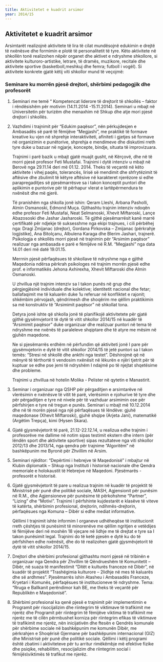 ```yaml
---
title: Aktivitetet e kuadrit arsimor
year: 2014/15
---
```


## Aktivitetet e kuadrit arsimor

Arsimtarët realizojnë aktivitete të lira të cilat mundësojnë edukimin e drejtë
të nxënësve dhe formimin e plotë të personalitetit të tyre. Këto aktivitete në
shkollën tonë realizohen nëpër organet dhe aktivet e ndryshme shkollore, si
aktivitete kulturoro-artistike, letrare, të dramës, muzikore, recitale dhe aktivitete
sportive (basketboll,meshkuj dhe femra; futboll i vogël). Si aktivitete konkrete gjatë këtij
viti shkollor mund të veçojmë:

### Seminare ku morrën pjesë drejtori, shërbimi pedagogjik dhe profesorët

1. Seminari me temë “ Kompetencat liderore të drejtorit të shkollës – faktor i
   rëndësishëm për motivim (14.11.2014 -15.11.2014). Seminari u mbajt në Universitetin
   për turizëm dhe menaxhim në Shkup dhe atje mori pjesë drejtori i shkollës.
1. Vazhdimi i trajnimit për “Edukim paqësor”, nën përkujdesjen e Ambasadës së
   parë të fëmijëve “Megjashi”, me praktikë të formave kreative ku vjen në shprehje
   interaktiviteti, afiniteti i gjetjes së formave në organizimin e punëtorive, shprehja e
   mendimeve dhe diskutimi rreth tyre duke u bazuar në ngjarje, koncepte, bindje, situata
   të improvizuara.

   Trajnimi i parë bazik u mbajt gjatë muajit gusht, në Kërçovë, dhe në të morri
   pjesë profesor Feti Mustafai. Trajnimi i dytë intenziv u mbajt në Berovë nga 29.11.14 deri më 01.12. 2014. Theks të veçantë në këto aktivitete i vihej paqës, tolerancës, lirisë
   së mendimit dhe shfrytëzimit të aftësive dhe zbulimit të këtyre aftësive në karakteret
   njerëzore si edhe parapregaditjes së pjesëmarrësve sa i takon konceptit puntori dhe
   aplikimin e puntorive për të përhapur vlerat e lartëpërmendura te nxënësit dhe më gjerë.

   Të pranishëm nga shkolla jonë ishin: Qeram Lleshi, Arbana Pasholli, Almin
   Osmanoski, Edmond Muça. Gjithashtu trajnim intenziv ndoqën edhe profesor Feti
   Mustafai, Neat Selmanoski, Xhevit Miftaroski, Lançe Abazososki dhe Jashar
   Jasharoski. Të gjithë pjesëmarrësit kanë marrë çertifikatë për ndjekje të suksesshme
   nga ekipi trajnues, i cili përbëhej nga: Dragi Zmijanac (drejtor), Gordana Pirkovska –
   Zmijanac (përkrahje logjistike), Ana Bitolçanu, Albulena Karaga dhe Blerim Jashari,
   trajnerë. Psikologja e shkollës morri pjesë në trajnimin për “Arsimim paqësor” realizuar
   nga ambasada e parë e fëmijëve në R.M. “Megjashi” nga data 14.01 deri më datë
   19.01.15.

   Merrnin pjesë përfaqësues të shkollave të ndryshme nga e gjithë Maqedonia
   ndërsa përkrah psikologes në trajnim morrën pjesë edhe prof. e informatikës Jehona
   Axhirexha, Xhevit Miftaroski dhe Almin Osmanoski.

   U zhvillua një trajnim intenziv sa I takon punës në grup dhe përgjegjësinë
   individuale dhe kolektive; identitetit nacional dhe fetar; ballafaqimit me të kaluarën duke
   1u referuar në konfliktet e rajonit; shkëmbim përvojash, qëndrimesh dhe shoqërim me
   qëllim praktikimin sa më konstruktiv të “Arsimimit paqësor” në shkollat tona.

   Detyra jonë ishte që shkolla jonë të planifikojë aktivitetete për gjatë gjithë
   gjysëmvjetorit të dytë të vitit shkollor 2014/15 në kuadër të “Arsimimit paqësor” duke
   organizuar dhe realizuar puntori në tema të ndryshme me nxënës të paraleleve
   shqiptare dhe të atyre me mësim në gjuhën maqedone.

   Ne si pjesëmarrës erdhëm në përfundim që aktiviteti jonë I pare për
   gjysëmvjetorin e dytë të vitit shkollor 2014/15 të jetë puntori sa I takon temës: “Stresi në
   shkollë dhe ankthi nga testet”. Dëshirojmë që në mënyrë të tërthortë ti vendosim
   nxënësit në lëkurën e njëri tjetrit për të kuptuar se edhe pse jemi të ndryshëm I ndajmë po të njejtat shqetësime dhe probleme.

   Trajnimi u zhvillua në hotelin Molika - Pelister në qytetin e Manastirit.

1. Seminar i organizuar nga QSHP për përgaditjen e arsimtarëve në vlerësimin e
   nxënësve të vitit të parë, vlerësimin e njohurive të tyre dhe për përgaditjen e tyre në
   nivele për të vazhduar arsimimin ose për përfshirjen e tyre në tregun e punës. Seminari
   u mbajt më 10.12.2014 dhe në të morën pjesë nga një përfaqësues të lëndëve: gjuhë
   maqedonase (Xhevit Miftaroski), gjuhë shqipe (Arjeta Jani), matematikë (Argëtim
   Trepça), kimi (Hysen Skara).
1. Gjatë gjysmëvjetorit të parë, 21.12-22.12.14, u realizua edhe trajnim i
   profesorëve me dallime në notim sipas testimit ekstern dhe intern (për lëndën sport dhe
   aktivitete sportive) sipas rezultateve nga viti shkollor 2012/13 dhe 2013/14, nga qendra
   për trajnime “Algoritëm” në bashkëpunim me Byronë për Zhvillim në Arsim.
1. Seminari njëditor: “Depërtimi i hebrejve të Maqedonisë” i mbajtur në Klubin
   diplomatik – Shkup nga Instituti i historisë nacionale dhe Qendra memoriale e
   holokaustit të Hebrejve në Maqedoni. Pjesëmarës - profesorët e historisë.
1. Gjatë gjysmëvjetorit të pare u realizua trajnim në kuadër të projektit të Ministrisë
   për punë dhe politikë sociale, MASH, Agjensionit për punësim në R.M., dhe
   Agjensioneve për punësime të përkohshme “Partner”, “Lizing” dhe “Motivi”. Trajnimi I
   përfshinte kujdestarët e klasëve të viteve të katërta, shërbimin profesional, drejtorin,
   ndihmës-drejtorin, përfaqësues nga Komuna – Dibër si edhe mediat informative.

   Qëllimi I trajnimit ishte informim I organeve udhëheqëse të institucionit rreth
   çështjes të punësimit të minorenëve me qëllim ngritjen e vetëdijes të fëmijëve deri në
   moshën 18 vjeçare në lidhje me të drejtat e tyre sa I takon punësimit legal. Trajnimi do
   të ketë pjesën e dytë ku do të përfshihen edhe nxënësit, dhe do të realizohen gjatë
   gjysmëvjetorit të dytë të vitit shkollor 2014/15.

1. Drejtori dhe shërbimi profesional gjithashtu morri pjesë në tribinën e organizuar nga
   Qendra për Zhvillim të Qëndrueshëm të Komunitetit – Dibër, në suaza të manifestimit
   “Ditët e kulturës franceze në Dibër”, në kuadër të projektit “Trashëgimia kulturore –
   2lidhje në mes të kaluarës dhe së ardhmes”. Pjesëmarrës ishin Atasheu i Ambasadës
   Franceze, Kryetari i Komunës, përfaqësues të institucioneve të ndryshme. Tema:
   “Rruga e Ballkanit perëndimor kah BE, me theks të veçantë për Republikën e
   Maqedonisë”.
1. Shërbimi profesional ka qenë pjesë e trajnimit për implementimin e Programit për
   risocijalizim dhe riintegrim të viktimave të trafikimit me njerëz dhe Programit për
   riintegrim të fëmijëve viktima të trafikimit me njerëz me të cilën përmbushet korniza për
   riintegrim efikas të viktimave të trafikimit me njerëz, nën inicijativën dhe ftesën e
   Qendrës komunale për shërbime sociale në bashkëpunim me komunën Dibër, me
   përkrahjen e Shoqërisë Gjermane për bashkëpunim internacional (GIZ) dhe Ministrisë
   për punë dhe politikë sociale. Qëllimi i këtij programi është zbatimi i aktiviteteve për tu
   arritur rimëkëmbje më efektive fizike dhe psiqike, rehabilitim, resocijalizim dhe
   riintegrim social i fëmijës\viktimës të trafikut me njerëz.
